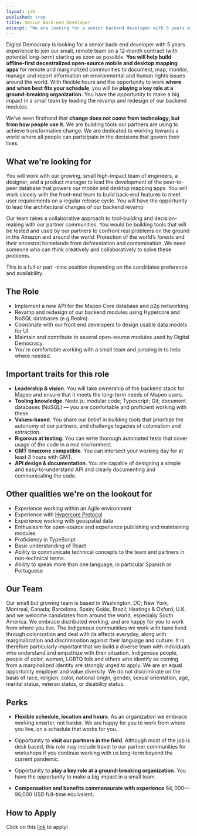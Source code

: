 ```yaml
---
layout: job
published: true
title: Senior Back-end Developer 
excerpt: "We are looking for a senior backend developer with 5 years experience to join our small, collaborative, remote team. Are you interested in working on decentralized, offline-first applications to solve big challenges that really make the world a better place? Than this role is for you. You will lead the revamp of our backend, making important architecture decisions, while building cutting-edge open-source mobile and desktop mapping apps for remote and marginalized communities to document, map, monitor, manage and report information on environmental and human rights issues around the world. This role is a 12-month contract (with potential long-term)."
---
```


Digital Democracy is looking for a senior back-end developer with 5 years experience to join our small, remote team on a 12-month contract (with potential long-term) starting as soon as possible. **You will help build offline-first decentralized open-source mobile and desktop mapping apps** for remote and marginalized communities to document, map, monitor, manage and report information on environmental and human rights issues around the world. With flexible hours and the opportunity to work **where and when best fits your schedule**, you will be **playing a key role at a ground-breaking organization.** You have the opportunity to make a big impact in a small team by leading the revamp and redesign of our backend modules.

We’ve seen firsthand that **change does not come from technology, but from how people use it.** We are building tools our partners are using to achieve transformative change. We are dedicated to working towards a world where all people can participate in the decisions that govern their lives.

## What we&#39;re looking for

You will work with our growing, small high-impact team of engineers,  a designer, and a product manager to lead the development of the peer-to-peer database that powers our mobile and desktop mapping apps. You will work closely with the front-end team to build back-end features to meet user requirements on a regular release cycle. You will have the opportunity to lead the architectural changes of our backend revamp

Our team takes a collaborative approach to tool-building and decision-making with our partner communities. You would be building tools that will be tested and used by our partners to confront real problems on the ground in the Amazon and around the world: Protection of the world’s forests and their ancestral homelands from deforestation and contamination. We need someone who can think creatively and collaboratively to solve these problems.

This is a full or part -time position depending on the candidates preference and availability.

## The Role

- Implement a new API for the Mapeo Core database and p2p networking.
- Revamp and redesign of our backend modules using Hypercore and NoSQL databases (e.g.Realm).
- Coordinate with our front end developers to design usable data models for UI.
- Maintain and contribute to several open-source modules used by Digital Democracy.
- You&#39;re comfortable working with a small team and jumping in to help where needed.

## Important traits for this role

- **Leadership &amp; vision**. You will take ownership of the backend stack for Mapeo and ensure that it meets the long-term needs of Mapeo users.
- **Tooling knowledge**. Node.js; modular code; Typescript; Git; document databases (NoSQL) — you are comfortable and proficient working with these.
- **Values-based**. You share our belief in building tools that prioritize the autonomy of our partners, and challenge legacies of colonialism and extraction.
- **Rigorous at testing**. You can write thorough automated tests that cover usage of the code in a real environment.
- **GMT timezone compatible**. You can intersect your working day for at least 3 hours with GMT.
- **API design &amp; documentation**. You are capable of designing a simple and easy-to-understand API and clearly documenting and communicating the code.

## Other qualities we&#39;re on the lookout for

- Experience working within an Agile environment
- Experience with [Hypercore Protocol](https://hypercore-protocol.org/)
- Experience working with geospatial data
- Enthusiasm for open-source and experience publishing and maintaining modules
- Proficiency in TypeScript
- Basic understanding of React
- Ability to communicate technical concepts to the team and partners in non-technical terms.
- Ability to speak more than one language, in particular Spanish or Portuguese

## Our Team

Our small but growing team is based in Washington, DC; New York; Montreal, Canada; Barcelona, Spain; Goiás, Brazil; Hastings & Oxford, U.K. and we welcome candidates from around the world, especially South America. We embrace distributed working, and are happy for you to work from where you live. The Indigenous communities we work with have lived through colonization and deal with its effects everyday, along with marginalization and discrimination against their language and culture. It is therefore particularly important that we build a diverse team with individuals who understand and empathize with their situation. Indigenous people, people of color, women, LGBTQ folk and others who identify as coming from a marginalized identity are strongly urged to apply. We are an equal opportunity employer and value diversity. We do not discriminate on the basis of race, religion, color, national origin, gender, sexual orientation, age, marital status, veteran status, or disability status.


## Perks

- **Flexible schedule, location and hours**. As an organization we embrace working smarter, not harder. We are happy for you to work from where you live, on a schedule that works for you.

- Opportunity to **visit our partners in the field**. Although most of the job is desk based, this role may include travel to our partner communities for workshops if you continue working with us long-term beyond the current pandemic.

- Opportunity to **play a key role at a ground-breaking organization**. You have the opportunity to make a big impact in a small team.

- **Compensation and benefits commensurate with experience** $84,000—$96,000 USD full-time equivalent.

## How to Apply

Click on this [link](https://apply.workable.com/digidem/j/5ADA0BFC9D/) to apply!

<br/>
<br/>

